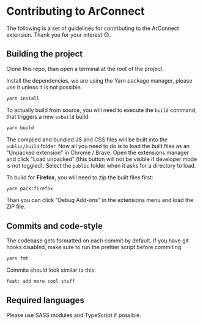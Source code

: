 # Contributing to ArConnect

The following is a set of guidelines for contributing to the ArConnect extension. Thank you for your interest 😊.

## Building the project

Clone this repo, than open a terminal at the root of the project.

Install the dependencies, we are using the Yarn package manager, please use it unless it is not possible.

```sh
yarn install
```

To actually build from source, you will need to execute the `build` command, that triggers a new `esbuild` build:

```sh
yarn build
```

The compiled and bundled JS and CSS files will be built into the `public/build` folder. Now all you need to do is to load the built files as an "Unpacked extension" in Chrome / Brave. Open the extensions manager and click "Load unpacked" (this button will not be visible if developer mode is not toggled). Select the `public` folder when it asks for a directory to load.

To build for **Firefox**, you will need to zip the built files first:

```sh
yarn pack:firefox
```

Than you can click "Debug Add-ons" in the extensions menu and load the ZIP file.

## Commits and code-style

The codebase gets formatted on each commit by default. If you have git hooks disabled, make sure to run the prettier script before commiting:

```sh
yarn fmt
```

Commits should look similar to this:

```sh
feat: add more cool stuff
```

## Required languages

Please use SASS modules and TypeScript if possible.

